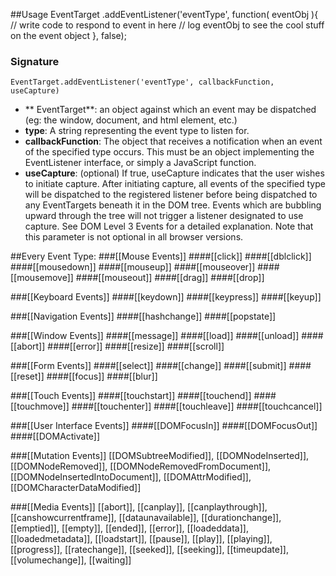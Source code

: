 ##Usage
    EventTarget
      .addEventListener('eventType', function( eventObj ){
        // write code to respond to event in here
        // log eventObj to see the cool stuff on the event object
      }, false);
### Signature
    EventTarget.addEventListener('eventType', callbackFunction, useCapture)

* ** EventTarget**: an object against which an event may be dispatched (eg: the window, document, and html element, etc.)
* **type**: A string representing the event type to listen for.
* **callbackFunction**: The object that receives a notification when an event of the specified type occurs. This must be an object implementing the EventListener interface, or simply a JavaScript function.
* **useCapture**: (optional) If true, useCapture indicates that the user wishes to initiate capture. After initiating capture, all events of the specified type will be dispatched to the registered listener before being dispatched to any EventTargets beneath it in the DOM tree. Events which are bubbling upward through the tree will not trigger a listener designated to use capture. See DOM Level 3 Events for a detailed explanation. Note that this parameter is not optional in all browser versions.

##Every Event Type:
###[[Mouse Events]]
####[[click]]
####[[dblclick]]
####[[mousedown]]
####[[mouseup]]
####[[mouseover]]
####[[mousemove]]
####[[mouseout]]
####[[drag]] 
####[[drop]]

###[[Keyboard Events]]
####[[keydown]]
####[[keypress]]
####[[keyup]]

###[[Navigation Events]]
####[[hashchange]]
####[[popstate]]

###[[Window Events]]
####[[message]]
####[[load]]
####[[unload]]
####[[abort]]
####[[error]]
####[[resize]]
####[[scroll]]

###[[Form Events]]
####[[select]]
####[[change]]
####[[submit]]
####[[reset]]
####[[focus]]
####[[blur]]

###[[Touch Events]]
####[[touchstart]]
####[[touchend]]
####[[touchmove]]
####[[touchenter]]
####[[touchleave]]
####[[touchcancel]]

###[[User Interface Events]]
####[[DOMFocusIn]]
####[[DOMFocusOut]]
####[[DOMActivate]]

###[[Mutation Events]]
[[DOMSubtreeModified]], [[DOMNodeInserted]], [[DOMNodeRemoved]], [[DOMNodeRemovedFromDocument]], [[DOMNodeInsertedIntoDocument]], [[DOMAttrModified]], [[DOMCharacterDataModified]]

###[[Media Events]]
[[abort]], [[canplay]], [[canplaythrough]], [[canshowcurrentframe]], [[dataunavailable]], [[durationchange]], [[emptied]], [[empty]], [[ended]], [[error]], [[loadeddata]], [[loadedmetadata]], [[loadstart]], [[pause]], [[play]], [[playing]], [[progress]], [[ratechange]], [[seeked]], [[seeking]], [[timeupdate]], [[volumechange]], [[waiting]]